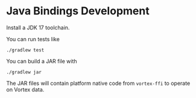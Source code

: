 # Java Bindings Development

Install a JDK 17 toolchain.

You can run tests like

```
./gradlew test
```

You can build a JAR file with

```
./gradlew jar
```

The JAR files will contain platform native code from `vortex-ffi` to operate on Vortex data.
